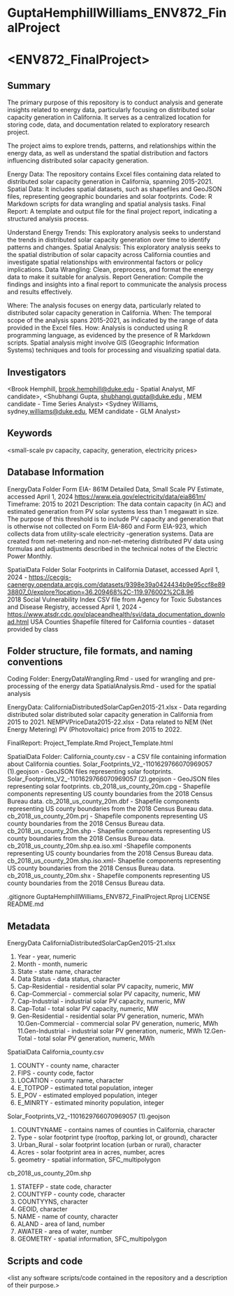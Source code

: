 # GuptaHemphillWilliams_ENV872_FinalProject

# <ENV872_FinalProject>

## Summary

The primary purpose of this repository is to conduct analysis and generate insights related to energy data, particularly focusing on distributed solar capacity generation in California.
It serves as a centralized location for storing code, data, and documentation related to exploratory research project.

The project aims to explore trends, patterns, and relationships within the energy data, as well as understand the spatial distribution and factors influencing distributed solar capacity generation.

Energy Data: The repository contains Excel files containing data related to distributed solar capacity generation in California, spanning 2015-2021. 
Spatial Data: It includes spatial datasets, such as shapefiles and GeoJSON files, representing geographic boundaries and solar footprints.
Code: R Markdown scripts for data wrangling and spatial analysis tasks.
Final Report: A template and output file for the final project report, indicating a structured analysis process.

Understand Energy Trends: This exploratory analysis seeks to understand the trends in distributed solar capacity generation over time to identify patterns and changes.
Spatial Analysis: This exploratory analysis seeks to the spatial distribution of solar capacity across California counties and investigate spatial relationships with environmental factors or policy implications.
Data Wrangling: Clean, preprocess, and format the energy data to make it suitable for analysis.
Report Generation: Compile the findings and insights into a final report to communicate the analysis process and results effectively.


Where: The analysis focuses on energy data, particularly related to distributed solar capacity generation in California.
When: The temporal scope of the analysis spans 2015-2021, as indicated by the range of data provided in the Excel files.
How: Analysis is conducted using R programming language, as evidenced by the presence of R Markdown scripts. Spatial analysis might involve GIS (Geographic Information Systems) techniques and tools for processing and visualizing spatial data.

## Investigators

<Brook Hemphill, brook.hemphill@duke.edu - Spatial Analyst, MF candidate>, <Shubhangi Gupta, shubhangi.gupta@duke.edu , MEM candidate - Time Series Analyst> <Sydney Williams, sydney,williams@duke.edu, MEM candidate - GLM Analyst>

## Keywords

<small-scale pv capacity, capacity, generation, electricity prices>

## Database Information

EnergyData Folder
Form EIA- 861M Detailed Data, Small Scale PV Estimate, accessed April 1, 2024
https://www.eia.gov/electricity/data/eia861m/
Timeframe: 2015 to 2021
Description: The data contain capacity (in AC) and estimated generation from PV solar systems less than 1 megawatt in size. The purpose of this threshold is to include PV capacity and generation that is otherwise not collected on Form EIA-860 and Form EIA-923, which collects data from utility-scale electricity -generation systems. Data are created from net-metering and non-net-metering distributed PV data using formulas and adjustments described in the technical notes of the Electric Power Monthly.

SpatialData Folder
Solar Footprints in California Dataset, accessed April 1, 2024 - https://cecgis-caenergy.opendata.arcgis.com/datasets/9398e39a0424434b9e95ccf8e8938807_0/explore?location=36.209468%2C-119.976002%2C8.96    
2018 Social Vulnerability Index CSV file from Agency for Toxic Substances and Disease Registry, accessed April 1, 2024 - https://www.atsdr.cdc.gov/placeandhealth/svi/data_documentation_download.html 
USA Counties Shapefile filtered for California counties - dataset provided by class


## Folder structure, file formats, and naming conventions 

Coding Folder:
EnergyDataWrangling.Rmd - used for wrangling and pre-processing of the energy data
SpatialAnalysis.Rmd - used for the spatial analysis

EnergyData:
CaliforniaDistributedSolarCapGen2015-21.xlsx - Data regarding distributed solar distributed solar capacity generation in California from 2015 to 2021.
NEMPVPriceData2015-22.xlsx - Data related to NEM (Net Energy Metering) PV (Photovoltaic) price from 2015 to 2022.

FinalReport:
Project_Template.Rmd
Project_Template.html

SpatialData Folder:
California_county.csv - a CSV file containing information about California counties.
Solar_Footprints_V2_-1101629766070969057 (1).geojson - GeoJSON files representing solar footprints. 
Solar_Footprints_V2_-1101629766070969057 (2).geojson - GeoJSON files representing solar footprints. 
cb_2018_us_county_20m.cpg - Shapefile components representing US county boundaries from the 2018 Census Bureau data.
cb_2018_us_county_20m.dbf - Shapefile components representing US county boundaries from the 2018 Census Bureau data.
cb_2018_us_county_20m.prj - Shapefile components representing US county boundaries from the 2018 Census Bureau data.
cb_2018_us_county_20m.shp - Shapefile components representing US county boundaries from the 2018 Census Bureau data.
cb_2018_us_county_20m.shp.ea.iso.xml -Shapefile components representing US county boundaries from the 2018 Census Bureau data.
cb_2018_us_county_20m.shp.iso.xml- Shapefile components representing US county boundaries from the 2018 Census Bureau data.
cb_2018_us_county_20m.shx - Shapefile components representing US county boundaries from the 2018 Census Bureau data.

.gitignore
GuptaHemphillWilliams_ENV872_FinalProject.Rproj
LICENSE
README.md

## Metadata

EnergyData 
CaliforniaDistributedSolarCapGen2015-21.xlsx
1. Year - year, numeric
2. Month - month, numeric
3. State - state name, character
4. Data Status - data status, character
5. Cap-Residential - residential solar PV capacity, numeric, MW
6. Cap-Commercial - commercial solar PV capacity, numeric, MW
7. Cap-Industrial - industrial solar PV capacity, numeric, MW
8. Cap-Total - total solar PV capacity, numeric, MW
9. Gen-Residential - residential solar PV generation, numeric, MWh
10.Gen-Commercial - commercial solar PV generation, numeric, MWh
11.Gen-Industrial - industrial solar PV generation, numeric, MWh
12.Gen-Total - total solar PV generation, numeric, MWh 
   


SpatialData
California_county.csv
1. COUNTY - county name, character  
2. FIPS - county code, factor
3. LOCATION - county name, character
4. E_TOTPOP - estimated total population, integer
5. E_POV - estimated employed population, integer
6. E_MINRTY - estimated minority population, integer



Solar_Footprints_V2_-1101629766070969057 (1).geojson
1. COUNTYNAME - contains names of counties in California, character
2. Type - solar footprint type (rooftop, parking lot, or ground), character
3. Urban_Rural - solar footprint location (urban or rural), character
3. Acres - solar footprint area in acres, number, acres
4. geometry - spatial information, SFC_multipolygon


cb_2018_us_county_20m.shp
1. STATEFP - state code, character
2. COUNTYFP - county code, character 
3. COUNTYYNS, character
4. GEOID, character
5. NAME - name of county, character
6. ALAND - area of land, number
7. AWATER - area of water, number 
8. GEOMETRY - spatial information, SFC_multipolygon



## Scripts and code

<list any software scripts/code contained in the repository and a description of their purpose.>
